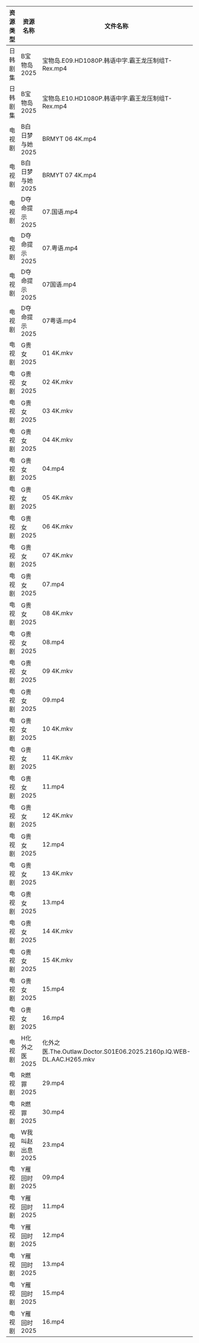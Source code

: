 | 资源类型 | 资源名称       | 文件名称                                                            | 分享链接                                 | 更新时间                |
| ---- | ---------- | --------------------------------------------------------------- | ------------------------------------ | ------------------- |
| 日韩剧集 | B宝物岛2025   | 宝物岛.E09.HD1080P.韩语中字.霸王龙压制组T-Rex.mp4                            | https://pan.quark.cn/s/08d346c96dc0  | 2025-03-25 16:21:16 |
| 日韩剧集 | B宝物岛2025   | 宝物岛.E10.HD1080P.韩语中字.霸王龙压制组T-Rex.mp4                            | https://pan.quark.cn/s/08d346c96dc0  | 2025-03-25 16:21:19 |
| 电视剧  | B白日梦与她2025 | BRMYT 06 4K.mp4                                                 | https://www.alipan.com/s/koPyyazPNd1 | 2025-03-25 13:05:18 |
| 电视剧  | B白日梦与她2025 | BRMYT 07 4K.mp4                                                 | https://www.alipan.com/s/koPyyazPNd1 | 2025-03-25 13:05:18 |
| 电视剧  | D夺命提示2025  | 07.国语.mp4                                                       | https://www.alipan.com/s/CCfHY9N4QyX | 2025-03-25 22:05:30 |
| 电视剧  | D夺命提示2025  | 07.粤语.mp4                                                       | https://www.alipan.com/s/CCfHY9N4QyX | 2025-03-25 22:05:30 |
| 电视剧  | D夺命提示2025  | 07国语.mp4                                                        | https://pan.quark.cn/s/cc8dcf2ceaed  | 2025-03-25 21:22:19 |
| 电视剧  | D夺命提示2025  | 07粤语.mp4                                                        | https://pan.quark.cn/s/cc8dcf2ceaed  | 2025-03-25 21:22:15 |
| 电视剧  | G贵女2025    | 01 4K.mkv                                                       | https://www.alipan.com/s/PmfiWbhbqWJ | 2025-03-25 19:05:45 |
| 电视剧  | G贵女2025    | 02 4K.mkv                                                       | https://www.alipan.com/s/PmfiWbhbqWJ | 2025-03-25 19:05:44 |
| 电视剧  | G贵女2025    | 03 4K.mkv                                                       | https://www.alipan.com/s/PmfiWbhbqWJ | 2025-03-25 19:05:44 |
| 电视剧  | G贵女2025    | 04 4K.mkv                                                       | https://www.alipan.com/s/PmfiWbhbqWJ | 2025-03-25 19:05:44 |
| 电视剧  | G贵女2025    | 04.mp4                                                          | https://www.alipan.com/s/PmfiWbhbqWJ | 2025-03-25 22:05:44 |
| 电视剧  | G贵女2025    | 05 4K.mkv                                                       | https://www.alipan.com/s/PmfiWbhbqWJ | 2025-03-25 19:05:44 |
| 电视剧  | G贵女2025    | 06 4K.mkv                                                       | https://www.alipan.com/s/PmfiWbhbqWJ | 2025-03-25 19:05:44 |
| 电视剧  | G贵女2025    | 07 4K.mkv                                                       | https://www.alipan.com/s/PmfiWbhbqWJ | 2025-03-25 19:05:43 |
| 电视剧  | G贵女2025    | 07.mp4                                                          | https://www.alipan.com/s/PmfiWbhbqWJ | 2025-03-25 22:05:44 |
| 电视剧  | G贵女2025    | 08 4K.mkv                                                       | https://www.alipan.com/s/PmfiWbhbqWJ | 2025-03-25 19:05:43 |
| 电视剧  | G贵女2025    | 08.mp4                                                          | https://www.alipan.com/s/PmfiWbhbqWJ | 2025-03-25 22:05:43 |
| 电视剧  | G贵女2025    | 09 4K.mkv                                                       | https://www.alipan.com/s/PmfiWbhbqWJ | 2025-03-25 19:05:43 |
| 电视剧  | G贵女2025    | 09.mp4                                                          | https://www.alipan.com/s/PmfiWbhbqWJ | 2025-03-25 22:05:43 |
| 电视剧  | G贵女2025    | 10 4K.mkv                                                       | https://www.alipan.com/s/PmfiWbhbqWJ | 2025-03-25 19:05:43 |
| 电视剧  | G贵女2025    | 11 4K.mkv                                                       | https://www.alipan.com/s/PmfiWbhbqWJ | 2025-03-25 19:05:42 |
| 电视剧  | G贵女2025    | 11.mp4                                                          | https://www.alipan.com/s/PmfiWbhbqWJ | 2025-03-25 22:05:43 |
| 电视剧  | G贵女2025    | 12 4K.mkv                                                       | https://www.alipan.com/s/PmfiWbhbqWJ | 2025-03-25 19:05:42 |
| 电视剧  | G贵女2025    | 12.mp4                                                          | https://www.alipan.com/s/PmfiWbhbqWJ | 2025-03-25 22:05:43 |
| 电视剧  | G贵女2025    | 13 4K.mkv                                                       | https://www.alipan.com/s/PmfiWbhbqWJ | 2025-03-25 19:05:42 |
| 电视剧  | G贵女2025    | 13.mp4                                                          | https://www.alipan.com/s/PmfiWbhbqWJ | 2025-03-25 22:05:42 |
| 电视剧  | G贵女2025    | 14 4K.mkv                                                       | https://www.alipan.com/s/PmfiWbhbqWJ | 2025-03-25 19:05:42 |
| 电视剧  | G贵女2025    | 15 4K.mkv                                                       | https://www.alipan.com/s/PmfiWbhbqWJ | 2025-03-25 19:05:42 |
| 电视剧  | G贵女2025    | 15.mp4                                                          | https://www.alipan.com/s/PmfiWbhbqWJ | 2025-03-25 22:05:42 |
| 电视剧  | G贵女2025    | 16.mp4                                                          | https://www.alipan.com/s/PmfiWbhbqWJ | 2025-03-25 20:05:42 |
| 电视剧  | H化外之医2025  | 化外之医.The.Outlaw.Doctor.S01E06.2025.2160p.IQ.WEB-DL.AAC.H265.mkv | https://pan.quark.cn/s/5e35f6a2b34c  | 2025-03-25 16:22:58 |
| 电视剧  | R燃罪2025    | 29.mp4                                                          | https://www.alipan.com/s/R1VTj12mT2c | 2025-03-25 19:06:51 |
| 电视剧  | R燃罪2025    | 30.mp4                                                          | https://www.alipan.com/s/R1VTj12mT2c | 2025-03-25 19:06:51 |
| 电视剧  | W我叫赵出息2025 | 23.mp4                                                          | https://www.alipan.com/s/eJE8EhtETs6 | 2025-03-25 19:07:01 |
| 电视剧  | Y雁回时2025   | 09.mp4                                                          | https://www.alipan.com/s/4JWMgsDShyg | 2025-03-25 22:08:05 |
| 电视剧  | Y雁回时2025   | 11.mp4                                                          | https://www.alipan.com/s/4JWMgsDShyg | 2025-03-25 22:08:05 |
| 电视剧  | Y雁回时2025   | 12.mp4                                                          | https://www.alipan.com/s/4JWMgsDShyg | 2025-03-25 22:08:05 |
| 电视剧  | Y雁回时2025   | 13.mp4                                                          | https://www.alipan.com/s/4JWMgsDShyg | 2025-03-25 22:08:05 |
| 电视剧  | Y雁回时2025   | 15.mp4                                                          | https://www.alipan.com/s/4JWMgsDShyg | 2025-03-25 22:08:04 |
| 电视剧  | Y雁回时2025   | 16.mp4                                                          | https://www.alipan.com/s/4JWMgsDShyg | 2025-03-25 22:08:04 |
